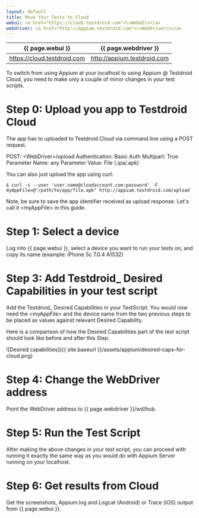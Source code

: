 ```yaml
---
layout: default
title: Move Your Tests to Cloud
webui: <a href="https://cloud.testdroid.com">\<WebUI\></a>
webdriver: <a href="http://appium.testdroid.com">\<WebDriver\></a>
---
```


| {{ page.webui }}	 | {{ page.webdriver }} |
|-----------------|---------------|
| https://cloud.testdroid.com | http://appium.testdroid.com |


To switch from using Appium at your localhost to using Appium @
Testdroid Cloud, you need to make only a couple of minor changes in
your test scripts.

# Step 0: Upload you app to Testdroid Cloud

The app has to uploaded to Testdroid Cloud via command line using a
POST request.

POST: \<WebDriver\>/upload
Authentication: Basic Auth
Multipart: True
Parameter Name: any
Parameter Value: File (.ipa/.apk)

You can also just upload the app using curl:

    $ curl -s --user 'user.name@cloudaccount.com:password' -F myAppFile=@"/path/to/app/file.apk" http://appium.testdroid.com/upload

Note, be sure to save the app identifier received as upload
response. Let's call it \<myAppFile\> in this guide.

# Step 1: Select a device

Log into {{ page.webui }}, select a device you want to run your tests
on, and copy its name (example: iPhone 5c 7.0.4 A1532)

# Step 3: Add Testdroid_ Desired Capabilities in your test script

Add the Testdroid_ Desired Capabilities in your TestScript. You would
now need the \<myAppFile\> and the device name from the two previous
steps to be placed as values against relevant Desired Capability.

Here is a comparison of how the Desired Capabilities part of the
test script should look like before and after this Step.

![Desired capabilities]({{ site.baseurl }}/assets/appium/desired-caps-for-cloud.png)

# Step 4: Change the WebDriver address

Point the WebDriver address to {{ page.webdriver }}/wd/hub.


# Step 5: Run the Test Script

After making the above changes in your test script, you can proceed
with running it exactly the same way as you would do with Appium
Server running on your localhost.
 
# Step 6: Get results from Cloud

Get the screenshots, Appium.log and Logcat (Android) or Trace (iOS)
output from {{ page.webui }}.